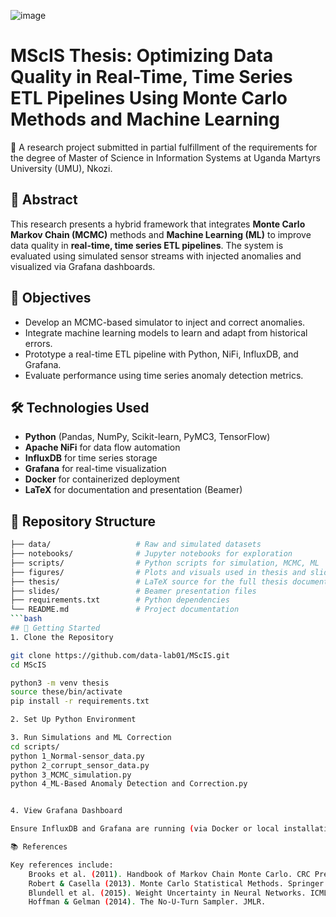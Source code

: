 ![image](https://github.com/user-attachments/assets/fe0a9182-0199-41b7-97d3-1878ad71d12b)


# MScIS Thesis: Optimizing Data Quality in Real-Time, Time Series ETL Pipelines Using Monte Carlo Methods and Machine Learning

📘 A research project submitted in partial fulfillment of the requirements for the degree of Master of Science in Information Systems at Uganda Martyrs University (UMU), Nkozi.

## 🧠 Abstract

This research presents a hybrid framework that integrates **Monte Carlo Markov Chain (MCMC)** methods and **Machine Learning (ML)** to improve data quality in **real-time, time series ETL pipelines**. The system is evaluated using simulated sensor streams with injected anomalies and visualized via Grafana dashboards.

## 🎯 Objectives

- Develop an MCMC-based simulator to inject and correct anomalies.
- Integrate machine learning models to learn and adapt from historical errors.
- Prototype a real-time ETL pipeline with Python, NiFi, InfluxDB, and Grafana.
- Evaluate performance using time series anomaly detection metrics.

## 🛠️ Technologies Used

- **Python** (Pandas, NumPy, Scikit-learn, PyMC3, TensorFlow)
- **Apache NiFi** for data flow automation
- **InfluxDB** for time series storage
- **Grafana** for real-time visualization
- **Docker** for containerized deployment
- **LaTeX** for documentation and presentation (Beamer)

## 📁 Repository Structure

```bash
├── data/                   # Raw and simulated datasets
├── notebooks/              # Jupyter notebooks for exploration
├── scripts/                # Python scripts for simulation, MCMC, ML
├── figures/                # Plots and visuals used in thesis and slides
├── thesis/                 # LaTeX source for the full thesis document
├── slides/                 # Beamer presentation files
├── requirements.txt        # Python dependencies
└── README.md               # Project documentation
```bash
## 🚀 Getting Started
1. Clone the Repository

git clone https://github.com/data-lab01/MScIS.git
cd MScIS

python3 -m venv thesis
source these/bin/activate
pip install -r requirements.txt

2. Set Up Python Environment

3. Run Simulations and ML Correction
cd scripts/
python 1_Normal-sensor_data.py
python 2_corrupt_sensor_data.py
python 3_MCMC_simulation.py
python 4_ML-Based Anomaly Detection and Correction.py


4. View Grafana Dashboard

Ensure InfluxDB and Grafana are running (via Docker or local installation) and configured properly for effective pipelines.

📚 References

Key references include:
    Brooks et al. (2011). Handbook of Markov Chain Monte Carlo. CRC Press.
    Robert & Casella (2013). Monte Carlo Statistical Methods. Springer.
    Blundell et al. (2015). Weight Uncertainty in Neural Networks. ICML.
    Hoffman & Gelman (2014). The No-U-Turn Sampler. JMLR.
